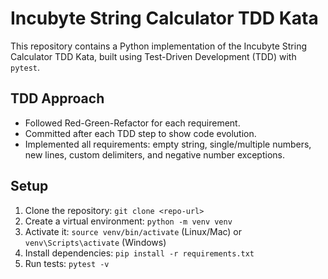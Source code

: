 # Incubyte String Calculator TDD Kata

This repository contains a Python implementation of the Incubyte String Calculator TDD Kata, built using Test-Driven Development (TDD) with `pytest`.

## TDD Approach
- Followed Red-Green-Refactor for each requirement.
- Committed after each TDD step to show code evolution.
- Implemented all requirements: empty string, single/multiple numbers, new lines, custom delimiters, and negative number exceptions.

## Setup
1. Clone the repository: `git clone <repo-url>`
2. Create a virtual environment: `python -m venv venv`
3. Activate it: `source venv/bin/activate` (Linux/Mac) or `venv\Scripts\activate` (Windows)
4. Install dependencies: `pip install -r requirements.txt`
5. Run tests: `pytest -v`

